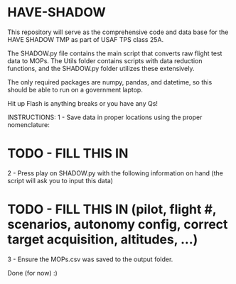 # HAVE-SHADOW
This repository will serve as the comprehensive code and data base for the HAVE SHADOW TMP as part of USAF TPS class 25A.

The SHADOW.py file contains the main script that converts raw flight test data to MOPs. The Utils folder contains scripts with data reduction functions, and the SHADOW.py folder utilizes these extensively. 

The only required packages are numpy, pandas, and datetime, so this should be able to run on a government laptop. 

Hit up Flash is anything breaks or you have any Qs!

INSTRUCTIONS:
1 - Save data in proper locations using the proper nomenclature:
# TODO - FILL THIS IN

2 - Press play on SHADOW.py with the following information on hand (the script will ask you to input this data)
# TODO - FILL THIS IN (pilot, flight #, scenarios, autonomy config, correct target acquisition, altitudes, ...)

3 - Ensure the MOPs.csv was saved to the output folder.

Done (for now) :) 


